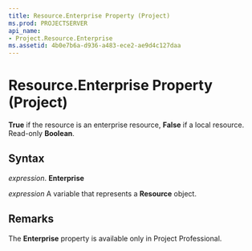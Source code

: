 ```yaml
---
title: Resource.Enterprise Property (Project)
ms.prod: PROJECTSERVER
api_name:
- Project.Resource.Enterprise
ms.assetid: 4b0e7b6a-d936-a483-ece2-ae9d4c127daa
---
```



# Resource.Enterprise Property (Project)

 **True** if the resource is an enterprise resource, **False** if a local resource. Read-only **Boolean**.


## Syntax

 _expression_. **Enterprise**

 _expression_ A variable that represents a **Resource** object.


## Remarks

The  **Enterprise** property is available only in Project Professional.


